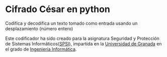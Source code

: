 # Cifrado César en python

Codifica y decodifica un texto tomado como entrada usando un desplazamiento (número entero)

Este codificador ha sido creado para la asignatura Seguridad y Protección de Sistemas Informáticos([SPSI](https://www.ugr.es/estudiantes/grados/grado-ingenieria-informatica/seguridad-proteccde-sistinformaticosetecnol)), impartida en la [Universidad de Granada](https://www.ugr.es/) en el grado de [Ingeniería Informática](https://etsiit.ugr.es/).